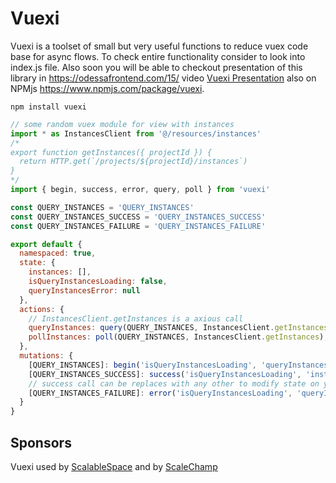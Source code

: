 # Vuexi
Vuexi is a toolset of small but very useful functions to reduce vuex code base for async flows.
To check entire functionality consider to look into index.js file. Also soon you will be able to checkout presentation of this library in https://odessafrontend.com/15/ video [Vuexi Presentation](https://www.youtube.com/watch?v=Q_olFkYVakg) also on NPMjs https://www.npmjs.com/package/vuexi.

```npm install vuexi```

```javascript
// some random vuex module for view with instances
import * as InstancesClient from '@/resources/instances'
/*
export function getInstances({ projectId }) {
  return HTTP.get(`/projects/${projectId}/instances`)
}
*/
import { begin, success, error, query, poll } from 'vuexi'

const QUERY_INSTANCES = 'QUERY_INSTANCES'
const QUERY_INSTANCES_SUCCESS = 'QUERY_INSTANCES_SUCCESS'
const QUERY_INSTANCES_FAILURE = 'QUERY_INSTANCES_FAILURE'

export default {
  namespaced: true,
  state: {
    instances: [],
    isQueryInstancesLoading: false,
    queryInstancesError: null
  },
  actions: {
    // InstancesClient.getInstances is a axious call
    queryInstances: query(QUERY_INSTANCES, InstancesClient.getInstances), // used for initial load of state
    pollInstances: poll(QUERY_INSTANCES, InstancesClient.getInstances), // used for polling purposes with setInterval
  },
  mutations: {
    [QUERY_INSTANCES]: begin('isQueryInstancesLoading', 'queryInstancesError'), // essentialy is a macros to set isQueryInstancesLoading to true and queryInstancesError to null
    [QUERY_INSTANCES_SUCCESS]: success('isQueryInstancesLoading', 'instances'), // sets isQueryInstancesLoading to false and instances from axios data object provided to this mutation from "query" or "poll" helper
    // success call can be replaces with any other to modify state on your purpose (removeById, push, silence, etc)
    [QUERY_INSTANCES_FAILURE]: error('isQueryInstancesLoading', 'queryInstancesError') // sets isQueryInstancesLoading to false and queryInstancesError to error from axious call provided to this mutation
  }
}
```

## Sponsors
Vuexi used by [ScalableSpace](https://scalablespace.net) and by [ScaleChamp](https://scalechamp.com)
